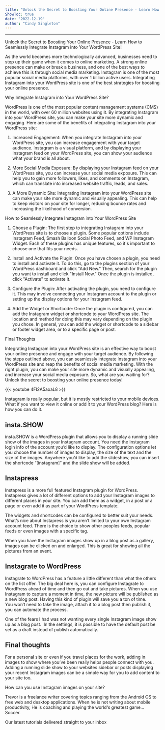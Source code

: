 ```yaml
---
title: "Unlock the Secret to Boosting Your Online Presence - Learn How to Seamlessly Integrate Instagram into Your Wordpress Site!"
ShowToc: true 
date: "2022-12-19"
author: "Cindy Singleton"
---
```

*****
Unlock the Secret to Boosting Your Online Presence - Learn How to Seamlessly Integrate Instagram into Your WordPress Site!

As the world becomes more technologically advanced, businesses need to step up their game when it comes to online marketing. A strong online presence can make or break a business, and one of the best ways to achieve this is through social media marketing. Instagram is one of the most popular social media platforms, with over 1 billion active users. Integrating Instagram into your WordPress site is one of the best strategies for boosting your online presence.

Why Integrate Instagram into Your WordPress Site?

WordPress is one of the most popular content management systems (CMS) in the world, with over 60 million websites using it. By integrating Instagram into your WordPress site, you can make your site more dynamic and engaging. Here are some of the benefits of integrating Instagram into your WordPress site:

1. Increased Engagement: When you integrate Instagram into your WordPress site, you can increase engagement with your target audience. Instagram is a visual platform, and by displaying your Instagram feed on your WordPress site, you can show your audience what your brand is all about.

2. More Social Media Exposure: By displaying your Instagram feed on your WordPress site, you can increase your social media exposure. This can help you to gain more followers, likes, and comments on Instagram, which can translate into increased website traffic, leads, and sales.

3. A More Dynamic Site: Integrating Instagram into your WordPress site can make your site more dynamic and visually appealing. This can help to keep visitors on your site for longer, reducing bounce rates and increasing the likelihood of conversion.

How to Seamlessly Integrate Instagram into Your WordPress Site

1. Choose a Plugin: The first step to integrating Instagram into your WordPress site is to choose a plugin. Some popular options include Instagram Feed, Smash Balloon Social Photo Feed, and WP Instagram Widget. Each of these plugins has unique features, so it's important to choose one that fits your needs.

2. Install and Activate the Plugin: Once you have chosen a plugin, you need to install and activate it. To do this, go to the plugins section of your WordPress dashboard and click "Add New." Then, search for the plugin you want to install and click "Install Now." Once the plugin is installed, click "Activate" to activate it.

3. Configure the Plugin: After activating the plugin, you need to configure it. This may involve connecting your Instagram account to the plugin or setting up the display options for your Instagram feed.

4. Add the Widget or Shortcode: Once the plugin is configured, you can add the Instagram widget or shortcode to your WordPress site. The location and method for doing this may vary depending on the plugin you chose. In general, you can add the widget or shortcode to a sidebar or footer widget area, or to a specific page or post.

Final Thoughts

Integrating Instagram into your WordPress site is an effective way to boost your online presence and engage with your target audience. By following the steps outlined above, you can seamlessly integrate Instagram into your WordPress site and reap the benefits of social media marketing. With the right plugin, you can make your site more dynamic and visually appealing, and increase your social media exposure. So, what are you waiting for? Unlock the secret to boosting your online presence today!

{{< youtube 4FI2A5aoaL8 >}} 



Instagram is really popular, but it is mostly restricted to your mobile devices. What if you want to view it online or add it to your WordPress blog? Here is how you can do it.
 
## insta.SHOW
 
insta.SHOW is a WordPress plugin that allows you to display a running slide show of the images in your Instagram account. You need the Instagram login info of the account you’d like to display. The configuration options let you choose the number of images to display, the size of the text and the size of the images. Anywhere you’d like to add the slideshow, you can insert the shortcode “[instagram]” and the slide show will be added.
 

 
## Instapress
 
Instapress is a more full featured Instagram plugin for WordPress. Instapress gives a lot of different options to add your Instagram images to different places in your site. You can add them as a widget, in a post or a page or even add it as part of your WordPress template.
 
The widgets and shortcodes can be configured to better suit your needs. What’s nice about Instapress is you aren’t limited to your own Instagram account feed. There is the choice to show other peoples feeds, popular feeds or even images with a specific tag.
 
When you have the Instagram images show up in a blog post as a gallery, images can be clicked on and enlarged. This is great for showing all the pictures from an event.
 
## Instagrate to WordPress
 
Instagrate to WordPress has a feature a little different than what the others on the list offer. The big deal here is, you can configure Instagrate to WordPress ahead of time and then go out and take pictures. When you use Instagram to capture a moment in time, the new picture will be published as a new blog post. Having this kind of plugin will save you a ton of time. You won’t need to take the image, attach it to a blog post then publish it, you can automate the process.
 
One of the fears I had was not wanting every single Instagram image show up as a blog post.  In the settings, it is possible to have the default post be set as a draft instead of publish automatically.
 
## Final thoughts
 
For a personal site or even if you travel places for the work, adding in images to show where you’ve been really helps people connect with you. Adding a running slide show to your websites sidebar or posts displaying your recent Instagram images can be a simple way for you to add content to your site too.
 
How can you use Instagram images on your site?
 
Trevor is a freelance writer covering topics ranging from the Android OS to free web and desktop applications. When he is not writing about  mobile productivity, He is coaching and playing the world's greatest game... Soccer.
 
Our latest tutorials delivered straight to your inbox




